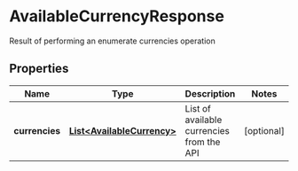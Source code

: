 

# AvailableCurrencyResponse

Result of performing an enumerate currencies operation

## Properties

| Name | Type | Description | Notes |
|------------ | ------------- | ------------- | -------------|
|**currencies** | [**List&lt;AvailableCurrency&gt;**](AvailableCurrency.md) | List of available currencies from the API |  [optional] |



